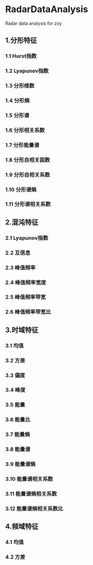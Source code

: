 # RadarDataAnalysis
Radar data analysis for zxy

## 1.分形特征
### 1.1 Hurst指数
### 1.2 Lyapunov指数
### 1.3 分形维数
### 1.4 分形熵
### 1.5 分形谱
### 1.6 分形相关系数
### 1.7 分形能量谱
### 1.8 分形自相关函数
### 1.9 分形自相关系数
### 1.10 分形谱熵
### 1.11 分形谱相关系数

## 2.混沌特征
### 2.1 Lyapunov指数
### 2.2 互信息
### 2.3 峰值频率
### 2.4 峰值频率宽度
### 2.5 峰值频率带宽
### 2.6 峰值频率带宽比

## 3.时域特征
### 3.1 均值
### 3.2 方差
### 3.3 偏度
### 3.4 峰度
### 3.5 能量
### 3.6 能量比
### 3.7 能量熵
### 3.8 能量谱
### 3.9 能量谱熵
### 3.10 能量谱相关系数
### 3.11 能量谱熵相关系数
### 3.12 能量谱熵相关系数比

## 4.频域特征
### 4.1 均值
### 4.2 方差
